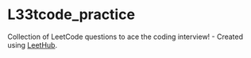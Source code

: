 # L33tcode_practice
Collection of LeetCode questions to ace the coding interview! - Created using [LeetHub](https://github.com/QasimWani/LeetHub).

